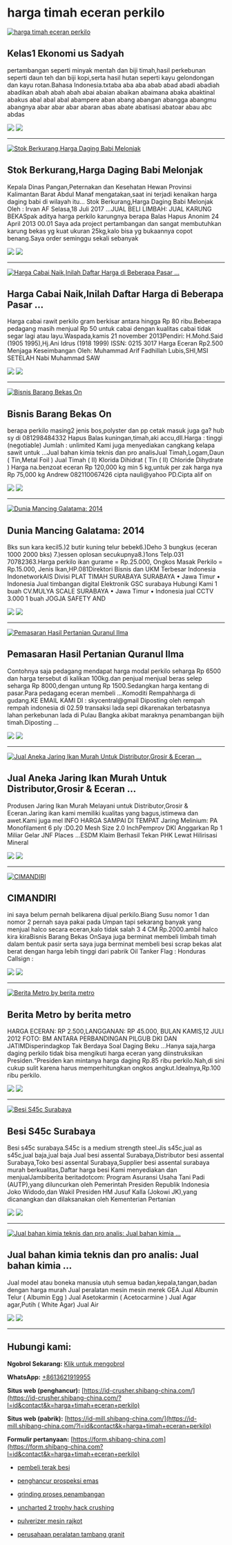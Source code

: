 # harga timah eceran perkilo

<a href="https://swt.shibang-china.com/?l=id&img&k=harga+timah+eceran+perkilo" target="_blank">![harga timah eceran perkilo](http://static.shibang-china.com/all-800x300/708.jpg)</a>

## Kelas1 Ekonomi us Sadyah
pertambangan seperti minyak mentah dan biji timah,hasil perkebunan seperti daun teh dan biji kopi,serta hasil hutan seperti kayu gelondongan dan kayu rotan.Bahasa Indonesia.txtaba aba aba abab abad abadi abadiah abadikan abah abah abah abai abaian abaikan abaimana abaka abaktinal abakus abal abal abal abampere aban abang abangan abangga abangmu abangnya abar abar abar abaran abas abate abatisasi abatoar abau abc abdas


<a href="https://whatsapp.shibangsoft.com/WhatsApp.php" target="_blank" title="WhatsApp">![](http://static.shibang-china.com/icon/whatsapp.png)</a> <a href="https://swt.shibang-china.com/?l=id&icon&k=harga+timah+eceran+perkilo" target="_blank">![](http://static.shibang-china.com/icon/chat-id.png)</a>

---

<a href="https://swt.shibang-china.com/?l=id&img&k=harga+timah+eceran+perkilo" target="_blank">![Stok Berkurang,Harga Daging Babi Melonjak](http://static.shibang-china.com/all-800x300/838.jpg)</a>

## Stok Berkurang,Harga Daging Babi Melonjak
Kepala Dinas Pangan,Peternakan dan Kesehatan Hewan Provinsi Kalimantan Barat Abdul Manaf mengatakan,saat ini terjadi kenaikan harga daging babi di wilayah itu… Stok Berkurang,Harga Daging Babi Melonjak Oleh : Irvan AF Selasa,18 Juli 2017 …JUAL BELI LIMBAH: JUAL KARUNG BEKASpak aditya harga perkilo karungnya berapa Balas Hapus Anonim 24 April 2013 00.01 Saya ada project pertambangan dan sangat membutuhkan karung bekas yg kuat ukuran 25kg,kalo bisa yg bukaannya copot benang.Saya order seminggu sekali sebanyak


<a href="https://whatsapp.shibangsoft.com/WhatsApp.php" target="_blank" title="WhatsApp">![](http://static.shibang-china.com/icon/whatsapp.png)</a> <a href="https://swt.shibang-china.com/?l=id&icon&k=harga+timah+eceran+perkilo" target="_blank">![](http://static.shibang-china.com/icon/chat-id.png)</a>

---

<a href="https://swt.shibang-china.com/?l=id&img&k=harga+timah+eceran+perkilo" target="_blank">![Harga Cabai Naik,Inilah Daftar Harga di Beberapa Pasar …](http://static.shibang-china.com/all-800x300/779.jpg)</a>

## Harga Cabai Naik,Inilah Daftar Harga di Beberapa Pasar …
Harga cabai rawit perkilo gram berkisar antara hingga Rp 80 ribu.Beberapa pedagang masih menjual Rp 50 untuk cabai dengan kualitas cabai tidak segar lagi atau layu.Waspada,kamis 21 november 2013Pendiri: H.Mohd.Said (1905 1995),Hj.Ani Idrus (1918 1999) ISSN: 0215 3017 Harga Eceran Rp2.500 Menjaga Keseimbangan Oleh: Muhammad Arif Fadhillah Lubis,SHI,MSI SETELAH Nabi Muhammad SAW


<a href="https://whatsapp.shibangsoft.com/WhatsApp.php" target="_blank" title="WhatsApp">![](http://static.shibang-china.com/icon/whatsapp.png)</a> <a href="https://swt.shibang-china.com/?l=id&icon&k=harga+timah+eceran+perkilo" target="_blank">![](http://static.shibang-china.com/icon/chat-id.png)</a>

---

<a href="https://swt.shibang-china.com/?l=id&img&k=harga+timah+eceran+perkilo" target="_blank">![Bisnis Barang Bekas On](http://static.shibang-china.com/all-800x300/1383.jpg)</a>

## Bisnis Barang Bekas On
berapa perkilo masing2 jenis bos,polyster dan pp cetak masuk juga ga? hub sy di 081298484332 Hapus Balas kuningan,timah,aki accu,dll.Harga : tinggi (negotiable) Jumlah : unlimited Kami juga menyediakan cangkang kelapa sawit untuk …Jual bahan kimia teknis dan pro analisJual Timah,Logam,Daun ( Tin,Metal Foil ) Jual Timah ( II) Klorida Dihidrat ( Tin ( II) Chloride Dihydrate ) Harga na.benzoat eceran Rp 120,000 kg min 5 kg,untuk per zak harga nya Rp 75,000 kg Andrew 082110067426 cipta nauli@yahoo PD.Cipta alif on


<a href="https://whatsapp.shibangsoft.com/WhatsApp.php" target="_blank" title="WhatsApp">![](http://static.shibang-china.com/icon/whatsapp.png)</a> <a href="https://swt.shibang-china.com/?l=id&icon&k=harga+timah+eceran+perkilo" target="_blank">![](http://static.shibang-china.com/icon/chat-id.png)</a>

---

<a href="https://swt.shibang-china.com/?l=id&img&k=harga+timah+eceran+perkilo" target="_blank">![Dunia Mancing Galatama: 2014](http://static.shibang-china.com/all-800x300/697.jpg)</a>

## Dunia Mancing Galatama: 2014
Bks sun kara kecil5.)2 butir kuning telur bebek6.)Deho 3 bungkus (eceran 1000 2000 bks) 7.)essen oplosan secukupnya8.)1ons Telp.031 70782363.Harga perkilo ikan gurame = Rp.25.000, Ongkos Masak Perkilo = Rp.15.000, Jenis Ikan,HP.081Direktori Bisnis dan UKM Terbesar Indonesia IndonetworkAIS Divisi PLAT TIMAH SURABAYA SURABAYA • Jawa Timur • Indonesia Jual timbangan digital Elektronik GSC surabaya Hubungi Kami 1 buah CV.MULYA SCALE SURABAYA • Jawa Timur • Indonesia jual CCTV 3.000 1 buah JOGJA SAFETY AND


<a href="https://whatsapp.shibangsoft.com/WhatsApp.php" target="_blank" title="WhatsApp">![](http://static.shibang-china.com/icon/whatsapp.png)</a> <a href="https://swt.shibang-china.com/?l=id&icon&k=harga+timah+eceran+perkilo" target="_blank">![](http://static.shibang-china.com/icon/chat-id.png)</a>

---

<a href="https://swt.shibang-china.com/?l=id&img&k=harga+timah+eceran+perkilo" target="_blank">![Pemasaran Hasil Pertanian Quranul Ilma](http://static.shibang-china.com/all-800x300/653.jpg)</a>

## Pemasaran Hasil Pertanian Quranul Ilma
Contohnya saja pedagang mendapat harga modal perkilo seharga Rp 6500 dan harga tersebut di kalikan 100kg.dan penjual menjual beras selep seharga Rp 8000,dengan untung Rp 1500.Sedangkan harga kentang di pasar.Para pedagang eceran membeli …Komoditi Rempahharga di gudang.KE EMAIL KAMI DI : skycentral@gmail Diposting oleh rempah rempah indonesia di 02.59 transaksi lada sepi dikarenakan terbatasnya lahan perkebunan lada di Pulau Bangka akibat maraknya penambangan bijih timah.Diposting …


<a href="https://whatsapp.shibangsoft.com/WhatsApp.php" target="_blank" title="WhatsApp">![](http://static.shibang-china.com/icon/whatsapp.png)</a> <a href="https://swt.shibang-china.com/?l=id&icon&k=harga+timah+eceran+perkilo" target="_blank">![](http://static.shibang-china.com/icon/chat-id.png)</a>

---

<a href="https://swt.shibang-china.com/?l=id&img&k=harga+timah+eceran+perkilo" target="_blank">![Jual Aneka Jaring Ikan Murah Untuk Distributor,Grosir & Eceran …](http://static.shibang-china.com/all-800x300/89.jpg)</a>

## Jual Aneka Jaring Ikan Murah Untuk Distributor,Grosir & Eceran …
Produsen Jaring Ikan Murah Melayani untuk Distributor,Grosir & Eceran.Jaring ikan kami memiliki kualitas yang bagus,istimewa dan awet.Kami juga mel INFO HARGA SAMPAI DI TEMPAT Jaring Melinium: PA Monofilament 6 ply :D0.20 Mesh Size 2.0 InchPemprov DKI Anggarkan Rp 1 Miliar Gelar JNF Places …ESDM Klaim Berhasil Tekan PHK Lewat Hilirisasi Mineral


<a href="https://whatsapp.shibangsoft.com/WhatsApp.php" target="_blank" title="WhatsApp">![](http://static.shibang-china.com/icon/whatsapp.png)</a> <a href="https://swt.shibang-china.com/?l=id&icon&k=harga+timah+eceran+perkilo" target="_blank">![](http://static.shibang-china.com/icon/chat-id.png)</a>

---

<a href="https://swt.shibang-china.com/?l=id&img&k=harga+timah+eceran+perkilo" target="_blank">![CIMANDIRI](http://static.shibang-china.com/all-800x300/83.jpg)</a>

## CIMANDIRI
ini saya belum pernah belikarena dijual perkilo.Biang Susu nomor 1 dan nomor 2 pernah saya pakai pada Umpan tapi sekarang banyak yang menjual halco secara eceran,kalo tidak salah 3 4 CM Rp.2000.ambil halco kira kiraBisnis Barang Bekas OnSaya juga berminat membeli limbah timah dalam bentuk pasir serta saya juga berminat membeli besi scrap bekas alat berat dengan harga lebih tinggi dari pabrik Oil Tanker Flag : Honduras Callsign :


<a href="https://whatsapp.shibangsoft.com/WhatsApp.php" target="_blank" title="WhatsApp">![](http://static.shibang-china.com/icon/whatsapp.png)</a> <a href="https://swt.shibang-china.com/?l=id&icon&k=harga+timah+eceran+perkilo" target="_blank">![](http://static.shibang-china.com/icon/chat-id.png)</a>

---

<a href="https://swt.shibang-china.com/?l=id&img&k=harga+timah+eceran+perkilo" target="_blank">![Berita Metro by berita metro](http://static.shibang-china.com/all-800x300/401.jpg)</a>

## Berita Metro by berita metro
HARGA ECERAN: RP 2.500,LANGGANAN: RP 45.000, BULAN KAMIS,12 JULI 2012 FOTO: BM ANTARA PERBANDINGAN PILGUB DKI DAN JATIMDisperindagkop Tak Berdaya Soal Daging Beku …Hanya saja,harga daging perkilo tidak bisa mengikuti harga eceran yang diinstruksikan Presiden.“Presiden kan mintanya harga daging Rp.85 ribu perkilo.Nah,di sini cukup sulit karena harus memperhitungkan ongkos angkut.Idealnya,Rp.100 ribu perkilo.


<a href="https://whatsapp.shibangsoft.com/WhatsApp.php" target="_blank" title="WhatsApp">![](http://static.shibang-china.com/icon/whatsapp.png)</a> <a href="https://swt.shibang-china.com/?l=id&icon&k=harga+timah+eceran+perkilo" target="_blank">![](http://static.shibang-china.com/icon/chat-id.png)</a>

---

<a href="https://swt.shibang-china.com/?l=id&img&k=harga+timah+eceran+perkilo" target="_blank">![Besi S45c Surabaya](http://static.shibang-china.com/all-800x300/990.jpg)</a>

## Besi S45c Surabaya
Besi s45c surabaya.S45c is a medium strength steel.Jis s45c,jual as s45c,jual baja,jual baja Jual besi assental Surabaya,Distributor besi assental Surabaya,Toko besi assental Surabaya,Supplier besi assental surabaya murah berkualitas,Daftar harga besi Kami menyediakan dan menjualJambiberita beritadotcom: Program Asuransi Usaha Tani Padi (AUTP),yang diluncurkan oleh Pemerintah Presiden Republik Indonesia Joko Widodo,dan Wakil Presiden HM Jusuf Kalla (Jokowi JK),yang dicanangkan dan dilaksanakan oleh Kementerian Pertanian


<a href="https://whatsapp.shibangsoft.com/WhatsApp.php" target="_blank" title="WhatsApp">![](http://static.shibang-china.com/icon/whatsapp.png)</a> <a href="https://swt.shibang-china.com/?l=id&icon&k=harga+timah+eceran+perkilo" target="_blank">![](http://static.shibang-china.com/icon/chat-id.png)</a>

---

<a href="https://swt.shibang-china.com/?l=id&img&k=harga+timah+eceran+perkilo" target="_blank">![Jual bahan kimia teknis dan pro analis: Jual bahan kimia …](http://static.shibang-china.com/all-800x300/36.jpg)</a>

## Jual bahan kimia teknis dan pro analis: Jual bahan kimia …
Jual model atau boneka manusia utuh semua badan,kepala,tangan,badan dengan harga murah Jual peralatan mesin mesin merek GEA Jual Albumin Telur ( Albumin Egg ) Jual Asetokarmin ( Acetocarmine ) Jual Agar agar,Putih ( White Agar) Jual Air

<a href="https://whatsapp.shibangsoft.com/WhatsApp.php" target="_blank" title="WhatsApp">![](http://static.shibang-china.com/icon/whatsapp.png)</a> <a href="https://swt.shibang-china.com/?l=id&icon&k=harga+timah+eceran+perkilo" target="_blank">![](http://static.shibang-china.com/icon/chat-id.png)</a>

---
## Hubungi kami:

**Ngobrol Sekarang:** [Klik untuk mengobrol](https://swt.shibang-china.com?l=id&contact&k=harga+timah+eceran+perkilo)

**WhatsApp:**  [+8613621919955](https://whatsapp.shibangsoft.com/WhatsApp.php)

**Situs web (penghancur):** [https://id-crusher.shibang-china.com/](https://id-crusher.shibang-china.com/?l=id&contact&k=harga+timah+eceran+perkilo)

**Situs web (pabrik):** [https://id-mill.shibang-china.com/](https://id-mill.shibang-china.com/?l=id&contact&k=harga+timah+eceran+perkilo)

**Formulir pertanyaan:** [https://form.shibang-china.com](https://form.shibang-china.com?l=id&contact&k=harga+timah+eceran+perkilo)

* [pembeli terak besi](../16/pembeli%20terak%20besi.md)

* [penghancur prospeksi emas](../26/penghancur%20prospeksi%20emas.md)

* [grinding proses penambangan](../28/grinding%20proses%20penambangan.md)

* [uncharted 2 trophy hack crushing](../17/uncharted%202%20trophy%20hack%20crushing.md)

* [pulverizer mesin rajkot](../25/pulverizer%20mesin%20rajkot.md)

* [perusahaan peralatan tambang granit](../16/perusahaan%20peralatan%20tambang%20granit.md)